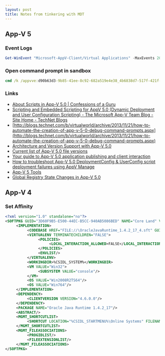 ```yaml
---
layout: post
title: Notes from tinkering with MDT
---
```

## App-V 5
### Event Logs

~~~~ ps1
Get-WinEvent "Microsoft-AppV-Client/Virtual Applications" -MaxEvents 20 | select TimeCreated, Message
~~~~

### Open command prompt in sandbox

~~~~ bat
cmd /k /appvve:d90b63d3-9b85-41ee-8c92-682a519e4e38_4b6838d7-517f-421f-b18e-10eda64a8b53`
~~~~

### Links

* [About Scripts in App-V 5.0 | Confessions of a Guru](http://www.tmurgent.com/TMBlog/?p=1154)
* [Scripting and Embedded Scripting for AppV 5.0 (Dynamic Deployment and User Configuration Scripting) - The Microsoft App-V Team Blog - Site Home - TechNet Blogs](http://blogs.technet.com/b/appv/archive/2012/12/10/scripting-and-embedded-scripting-for-appv-5-0-dynamic-deployment-and-user-configuration-scripting.aspx)
* [http://blogs.technet.com/b/virtualworld/archive/2013/11/21/how-to-automate-the-creation-of-app-v-5-0-debug-command-prompts.aspx](http://blogs.technet.com/b/virtualworld/archive/2013/11/21/how-to-automate-the-creation-of-app-v-5-0-debug-command-prompts.aspx)
* [Architecture and Version Support with App-V 5.0](http://blogs.technet.com/b/virtualvibes/archive/2014/01/07/architecture-and-version-support-with-app-v-5-0.aspx)
* [Current list of App-V 5.0 file versions](http://support.microsoft.com/kb/2900621)
* [Your guide to App-V 5.0 application publishing and client interaction](http://blogs.technet.com/b/appv/archive/2014/01/20/your-guide-to-app-v-5-application-publishing-and-client-interaction.aspx)
* [How to troubleshoot App-V 5.0 DeploymentConfig & UserConfig script deployment failures using AppV Manage](http://blogs.technet.com/b/appv/archive/2014/01/30/how-to-troubleshoot-app-v-5-0-deploymentconfig-amp-userconfig-script-deployment-failures-using-appv-manage.aspx)
* [App-V 5 Tools](http://www.tmurgent.com/appv/index.php/resources/tools#catid89)
* [Global Registry State Changes in App-V 5.0](http://blogs.technet.com/b/virtualvibes/archive/2014/02/05/global-registry-state-changes-in-app-v-5-0.aspx)


## App-V 4
### Set Affinity

~~~~ xml
<?xml version="1.0" standalone="no"?>
<SOFTPKG GUID="3D60F9B5-E500-44EC-B5CC-940AB5086BED" NAME="Core Land" VERSION="1.0">
     <IMPLEMENTATION>
          <CODEBASE HREF="FILE://\OracleJavaRuntime_1.4.2_17_4.sft" GUID="00259D3B-130E-43DE-821A-69AC0BD24662" PARAMETERS="/c start /affinity 1 c:\progra~2\intern~1\iexplore.exe https://mw-bi.lb.bcc.qld.gov.au/forms/frmservlet?config=clnd" FILENAME="%CSIDL_SYSTEM%\cmd.exe" SYSGUARDFILE="Oracle Java Runtime 1.4.2_17\osguard.cp" SIZE="67043691"/>
          <VIRTUALENV TERMINATECHILDREN="FALSE">
               <POLICIES>
                    <LOCAL_INTERACTION_ALLOWED>FALSE</LOCAL_INTERACTION_ALLOWED>
               </POLICIES>
               <ENVLIST/>
          </VIRTUALENV>
          <WORKINGDIR>%CSIDL_SYSTEM%</WORKINGDIR>
          <VM VALUE="Win32">
               <SUBSYSTEM VALUE="console"/>
          </VM>
          <OS VALUE="Win2008R2TS64"/>
          <OS VALUE="Win764"/>
     </IMPLEMENTATION>
     <DEPENDENCY>
          <CLIENTVERSION VERSION="4.6.0.0"/>
     </DEPENDENCY>
     <PACKAGE NAME="Oracle Java Runtime 1.4.2_17"/>
     <ABSTRACT/>
     <MGMT_SHORTCUTLIST>
          <SHORTCUT LOCATION="%CSIDL_STARTMENU%\Online Systems" FILENAME="" OVERRIDDEN="TRUE" DISPLAY="Core Land" ICON="%SFT_MIME_SOURCE%/OracleJavaRuntime_1.4.2_17 Icons/Core Land for IE.ico"/>
     </MGMT_SHORTCUTLIST>
     <MGMT_FILEASSOCIATIONS>
          <PROGIDLIST/>
          <FILEEXTENSIONLIST/>
     </MGMT_FILEASSOCIATIONS>
</SOFTPKG>
~~~~

